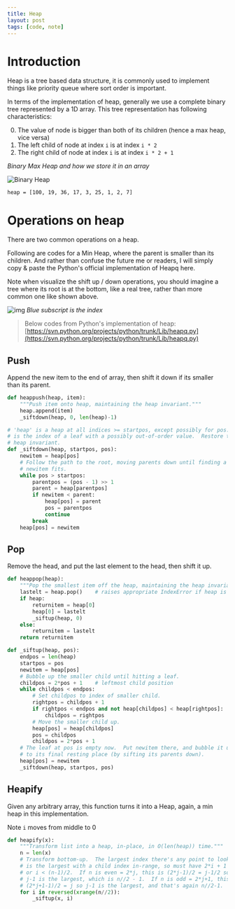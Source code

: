 ```yaml
---
title: Heap
layout: post
tags: [code, note]
---
```


# Introduction
Heap is a tree based data structure, it is commonly used to implement things like priority queue where sort order is important. 

In terms of the implementation of heap, generally we use a complete binary tree represented by a 1D array. This tree representation has following characteristics:

0. The value of node is bigger than both of its children (hence a max heap, vice versa)
1. The left child of node at index `i` is at index `i * 2`
2. The right child of node at index `i` is at index `i * 2 + 1`

_Binary Max Heap and how we store it in an array_

![Binary Heap](https://upload.wikimedia.org/wikipedia/commons/thumb/3/38/Max-Heap.svg/2560px-Max-Heap.svg.png)

`heap = [100, 19, 36, 17, 3, 25, 1, 2, 7]`

# Operations on heap

There are two common operations on a heap.

Following are codes for a Min Heap, where the parent is smaller than its children. And rather than confuse the future me or readers, I will simply copy & paste the Python's official implementation of Heapq here.

Note when visualize the shift up / down operations, you should imagine a tree where its root is at the bottom, like a real tree, rather than more common one like shown above.

![img](https://i.imgur.com/zXOipNr.png)
_Blue subscript is the index_

> Below codes from Python's implementation of heap:  
> [https://svn.python.org/projects/python/trunk/Lib/heapq.py](https://svn.python.org/projects/python/trunk/Lib/heapq.py)

## Push

Append the new item to the end of array, then shift it down if its smaller than its parent.

```python
def heappush(heap, item):
    """Push item onto heap, maintaining the heap invariant."""
    heap.append(item)
    _siftdown(heap, 0, len(heap)-1)

# 'heap' is a heap at all indices >= startpos, except possibly for pos.  pos
# is the index of a leaf with a possibly out-of-order value.  Restore the
# heap invariant.
def _siftdown(heap, startpos, pos):
    newitem = heap[pos]
    # Follow the path to the root, moving parents down until finding a place
    # newitem fits.
    while pos > startpos:
        parentpos = (pos - 1) >> 1
        parent = heap[parentpos]
        if newitem < parent:
            heap[pos] = parent
            pos = parentpos
            continue
        break
    heap[pos] = newitem
```
## Pop

Remove the head, and put the last element to the head, then shift it up.

```python
def heappop(heap):
    """Pop the smallest item off the heap, maintaining the heap invariant."""
    lastelt = heap.pop()    # raises appropriate IndexError if heap is empty
    if heap:
        returnitem = heap[0]
        heap[0] = lastelt
        _siftup(heap, 0)
    else:
        returnitem = lastelt
    return returnitem

def _siftup(heap, pos):
    endpos = len(heap)
    startpos = pos
    newitem = heap[pos]
    # Bubble up the smaller child until hitting a leaf.
    childpos = 2*pos + 1    # leftmost child position
    while childpos < endpos:
        # Set childpos to index of smaller child.
        rightpos = childpos + 1
        if rightpos < endpos and not heap[childpos] < heap[rightpos]:
            childpos = rightpos
        # Move the smaller child up.
        heap[pos] = heap[childpos]
        pos = childpos
        childpos = 2*pos + 1
    # The leaf at pos is empty now.  Put newitem there, and bubble it up
    # to its final resting place (by sifting its parents down).
    heap[pos] = newitem
    _siftdown(heap, startpos, pos)
```

## Heapify

Given any arbitrary array, this function turns it into a Heap, again, a min heap in this implementation.

Note `i` moves from middle to 0

```python
def heapify(x):
    """Transform list into a heap, in-place, in O(len(heap)) time."""
    n = len(x)
    # Transform bottom-up.  The largest index there's any point to looking at
    # is the largest with a child index in-range, so must have 2*i + 1 < n,
    # or i < (n-1)/2.  If n is even = 2*j, this is (2*j-1)/2 = j-1/2 so
    # j-1 is the largest, which is n//2 - 1.  If n is odd = 2*j+1, this is
    # (2*j+1-1)/2 = j so j-1 is the largest, and that's again n//2-1.
    for i in reversed(xrange(n//2)):
        _siftup(x, i)
```

